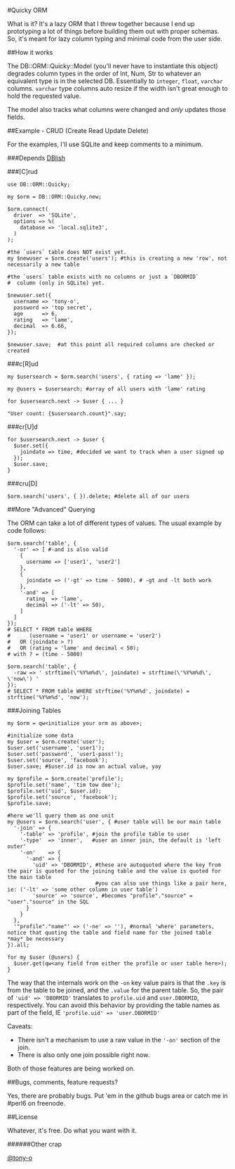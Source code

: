 #Quicky ORM

What is it?  It's a lazy ORM that I threw together because I end up prototyping a lot of things before building them out with proper schemas.  So, it's meant for lazy column typing and minimal code from the user side.

##How it works

The DB::ORM::Quicky::Model (you'll never have to instantiate this object) degrades column types in the order of Int, Num, Str to whatever an equivalent type is in the selected DB.  Essentially to `integer`, `float`, `varchar` columns.  `varchar` type columns auto resize if the width isn't great enough to hold the requested value.

The model also tracks what columns were changed and *only* updates those fields.


##Example - CRUD (Create Read Update Delete)

For the examples, I'll use SQLite and keep comments to a minimum.

###Depends
[DBIish](https://github.com/perl6/DBIish/)

###[C]rud

```perl6
use DB::ORM::Quicky;

my $orm = DB::ORM::Quicky.new;

$orm.connect(
  driver  => 'SQLite', 
  options => %( 
    database => 'local.sqlite3',
  )
);

#the `users` table does NOT exist yet.
my $newuser = $orm.create('users'); #this is creating a new 'row', not necessarily a new table 

#the `users` table exists with no columns or just a `DBORMID` 
#  column (only in SQLite) yet.

$newuser.set({
  username => 'tony-o',
  password => 'top secret',
  age      => 6,
  rating   => 'lame',
  decimal  => 6.66,
});

$newuser.save;  #at this point all required columns are checked or created
```

###c[R]ud

```perl6
my $usersearch = $orm.search('users', { rating => 'lame' });

my @users = $usersearch; #array of all users with 'lame' rating

for $usersearch.next -> $user { ... }

"User count: {$usersearch.count}".say;
```

###cr[U]d

```perl6
for $usersearch.next -> $user { 
  $user.set({ 
    joindate => time, #decided we want to track when a user signed up
  });
  $user.save;
}
```

###cru[D]

```perl6
$orm.search('users', { }).delete; #delete all of our users
```

##More "Advanced" Querying

The ORM can take a lot of different types of values.  The usual example by code follows:

```perl6
$orm.search('table', {
  '-or' => [ #-and is also valid
    { 
      username => ['user1', 'user2']
    },
    {
      joindate => ('-gt' => time - 5000), # -gt and -lt both work
    },
    '-and' => [
      rating  => 'lame',
      decimal => ('-lt' => 50),
    ]
  ]
});
# SELECT * FROM table WHERE 
#      (username = 'user1' or username = 'user2') 
#   OR (joindate > ?)
#   OR (rating = 'lame' and decimal < 50);
# with ? = (time - 5000) 

$orm.search('table', {
  -raw => ' strftime(\'%Y%m%d\', joindate) = strftime(\'%Y%m%d\', \'now\') ' 
});
# SELECT * FROM table WHERE strftime('%Y%m%d', joindate) = strftime('%Y%m%d', 'now'); 
```

###Joining Tables

```perl6
my $orm = qw<initialize your orm as above>;

#initialize some data
my $user = $orm.create('user');
$user.set('username', 'user1');
$user.set('password', 'user1-pass!');
$user.set('source', 'facebook');
$user.save; #$user.id is now an actual value, yay

my $profile = $orm.create('profile');
$profile.set('name', 'tim tow dee');
$profile.set('uid', $user.id);
$profile.set('source', 'facebook');
$profile.save;

#here we'll query them as one unit
my @users = $orm.search('user', { #user table will be our main table
  '-join' => {
    '-table' => 'profile', #join the profile table to user
    '-type'  => 'inner',   #user an inner join, the default is 'left outer'
    '-on'    => {
      '-and' => {
        'uid' => 'DBORMID', #these are autoquoted where the key from the pair is quoted for the joining table and the value is quoted for the main table
                            #you can also use things like a pair here, ie: ('-lt' => 'some other column in user table')
        'source' => 'source', #becomes "profile"."source" = "user"."source" in the SQL 
      }
    }
  },
  '"profile"."name"' => ('-ne' => ''), #normal 'where' parameters, notice that quoting the table and field name for the joined table *may* be necessary
}).all;

for my $user (@users) {
  $user.get(qw<any field from either the profile or user table here>);
}
```

The way that the internals work on the `-on` key value pairs is that the `.key` is from the table to be joined, and the `.value` for the parent table. So, the pair of `'uid' => 'DBORMID'` translates to `profile.uid` and `user.DBORMID`, respectively.  You can avoid this behavior by providing the table names as part of the field, IE `'profile.uid' => 'user.DBORMID'`

Caveats:

* There isn't a mechanism to use a raw value in the `'-on'` section of the join.  
* There is also only one join possible right now.  

Both of those features are being worked on.



##Bugs, comments, feature requests? 

Yes, there are probably bugs.  Put 'em in the github bugs area or catch me in #perl6 on freenode.

##License

Whatever, it's free.  Do what you want with it.

######Other crap

[@tony-o](https://www.gittip.com/tony-o/)

